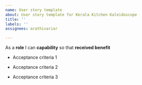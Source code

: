 ```yaml
---
name: User story template
about: User story template for Kerala Kitchen Kaleidoscope
title: ''
labels: ''
assignees: arathivariar

---
```


As a **role** I can **capability** so that **received benefit**

- Acceptance criteria 1

- Acceptance criteria 2

- Acceptance criteria 3
